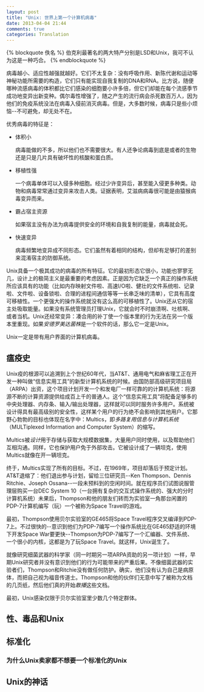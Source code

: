 ```yaml
---
layout: post
title: "Unix: 世界上第一个计算机病毒"
date: 2013-04-04 21:44
comments: true
categories: Translation
---
```


{% blockquote 佚名 %}
伯克利最著名的两大特产分别是LSD和Unix，我可不认为这是一种巧合。
{% endblockquote %}

病毒越小、适应性越强就越好。它们不太复杂：没有呼吸作用、新陈代谢和运动等神秘功能所需要的构造，它们只有能实现自我复制的DNA和RNA。比方说，随便哪种流感病毒的体积都比它们感染的细胞要小许多倍，但它们却能在每个流感季节成功地变异出新变种。偶尔毒性增强了，随之产生的流行病会杀死数百万人，因为他们的免疫系统没法在病毒入侵前消灭病毒。但是，大多数时候，病毒只是些小烦恼--不可避免，却无处不在。

优秀病毒的特征是：

* 体积小

  病毒能做的不多，所以他们也不需要很大。有人还争论病毒到底是或者的生物还是只是几片具有破坏性的核酸和蛋白质。

* 移植性强

  一个病毒单体可以入侵多种细胞。经过少许变异后，甚至能入侵更多种类。动物和病毒常常通过变异来攻击人类。证据表明，艾滋病病毒很可能是由猿猴病毒变异而来。

* 霸占宿主资源

  如果宿主没有办法为病毒提供安全的环境和自我复制的能量，病毒就会死。

* 快速变异

  病毒频繁地变异成不同形态。它们虽然有着相同的结构，但却有足够打的差别来混淆宿主的防御系统。

Unix具备一个极其成功的病毒的所有特征。它的最初形态它很小，功能也寥寥无几，设计上的极简主义是最重要的考虑因素。正是因为它缺乏一个真正的操作系统所应该具有的功能（比如内存映射文件啦、高速I/O啦、健壮的文件系统啦、记录啦、文件啦、设备锁啦、合理的进程间通信等等一长串乏味的清单），它具有高度可移植性。一个更强大的操作系统就没有这么高的可移植性了。Unix还从它的宿主处吸取能量。如果没有系统管理员打理Unix，它就会时不时崩溃啊、吐核啊、或者当机。Unix还经常变异：凑合用的补丁使一个版本里的行为无法在另一个版本里重现。如果*安德罗美达菌株*是一个软件的话，那么它一定是Unix。

Unix一定是带有用户界面的计算机病毒。

## 瘟疫史

Unix疫的根源可以追溯到上个世纪60年代，当AT&T、通用电气和麻省理工正在开发一种叫做“信息实用工具”的新型计算机系统的时候。由国防部高级研究项目局（ARPA）出资，这个项目计划开发一个和发电厂一样可靠的的计算机系统：将源源不断的计算资源提供给成百上千的普通人。这个“信息实用工具”将配备足够多的中央处理器、内存条、输入/输出处理器，这样就可以同时服务许多用户。系统被设计得具有最高级别的安全性，这样某个用户的行为绝不会影响到其他用户。它那野心勃勃的目标也体现在名字中：Multics，即*多路复用信息与计算机系统*（MULTiplexed Information and Computer System）的缩写。

Multics被*设计*用于存储与获取大规模数据集，大量用户同时使用，以及帮助他们互相沟通。同样，它也保护用户免于外部攻击。它被设计成了一辆坦克，使用Multics就像在开一辆坦克。

终于，Multics实现了所有的目标。不过，在1969年，项目却落后于预定计划。AT&T退缩了：他们退出参与计划，留给三位研究员--Ken Thompson、Dennis Ritchie、Joseph Ossana--一段未预料到的空闲时间。就在程序员们试图说服管理层购买一台DEC System 10（一台拥有复杂的交互式操作系统的、强大的分时计算机系统）未果后，Thompson和他的朋友们转而为实验室一角那台闲置的PDP-7计算机编写（玩）一个被称为Space Travel的游戏。

最初，Thompson使用贝尔实验室的GE465将Space Travel程序交叉编译到PDP-7上。不过很快的--意识到他们为PDP-7编写一个操作系统比在GE465舒适的环境下开发Space War要更快--Thompson为PDP-7编写了一个汇编器、文件系统、一个很小的内核，这都是为了玩Space Travel。就这样，Unix诞生了。

就像研究细菌武器的科学家（同一时期另一项ARPA资助的另一项计划）一样，早期Unix研究者并没有意识到他们的行为可能带来的严重后果。不像细菌武器的实验者们，Thompson和Ritchie没有做任何防护。确实，他们没有认为自己是病原体，而把自己视为福音传道士。Thompson和他的伙伴们无意中写了被称为文档的几页纸，然后他们真的开始*散播*这些文档。

最初，Unix感染仅限于贝尔实验室里少数几个特定群体。

## 性、毒品和Unix

## 标准化

### 为什么Unix卖家都不想要一个标准化的Unix

## Unix的神话


